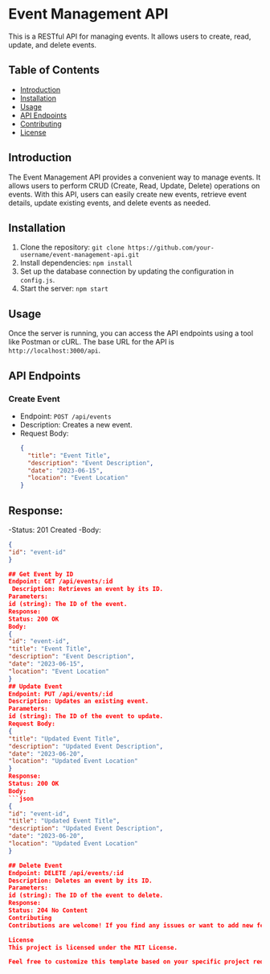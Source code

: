 # Event Management API

This is a RESTful API for managing events. It allows users to create, read, update, and delete events.

## Table of Contents
- [Introduction](#introduction)
- [Installation](#installation)
- [Usage](#usage)
- [API Endpoints](#api-endpoints)
- [Contributing](#contributing)
- [License](#license)

## Introduction

The Event Management API provides a convenient way to manage events. It allows users to perform CRUD (Create, Read, Update, Delete) operations on events. With this API, users can easily create new events, retrieve event details, update existing events, and delete events as needed.

## Installation

1. Clone the repository: `git clone https://github.com/your-username/event-management-api.git`
2. Install dependencies: `npm install`
3. Set up the database connection by updating the configuration in `config.js`.
4. Start the server: `npm start`

## Usage

Once the server is running, you can access the API endpoints using a tool like Postman or cURL. The base URL for the API is `http://localhost:3000/api`.

## API Endpoints

### Create Event

- Endpoint: `POST /api/events`
- Description: Creates a new event.
- Request Body:
  ```json
  {
    "title": "Event Title",
    "description": "Event Description",
    "date": "2023-06-15",
    "location": "Event Location"
  }
  
 ## Response:
 -Status: 201 Created
 -Body:
  ```json
  {
  "id": "event-id"
  }
  
  ## Get Event by ID
  Endpoint: GET /api/events/:id
   Description: Retrieves an event by its ID.
Parameters:
id (string): The ID of the event.
Response:
Status: 200 OK
Body:
{
  "id": "event-id",
  "title": "Event Title",
  "description": "Event Description",
  "date": "2023-06-15",
  "location": "Event Location"
}
## Update Event
Endpoint: PUT /api/events/:id
Description: Updates an existing event.
Parameters:
id (string): The ID of the event to update.
Request Body:
{
  "title": "Updated Event Title",
  "description": "Updated Event Description",
  "date": "2023-06-20",
  "location": "Updated Event Location"
}
Response:
Status: 200 OK
Body:
```json
{
  "id": "event-id",
  "title": "Updated Event Title",
  "description": "Updated Event Description",
  "date": "2023-06-20",
  "location": "Updated Event Location"
}

## Delete Event
Endpoint: DELETE /api/events/:id
Description: Deletes an event by its ID.
Parameters:
id (string): The ID of the event to delete.
Response:
Status: 204 No Content
Contributing
Contributions are welcome! If you find any issues or want to add new features, please submit a pull request or open an issue.

License
This project is licensed under the MIT License.

Feel free to customize this template based on your specific project requirements and add any additional sections or information as needed.


